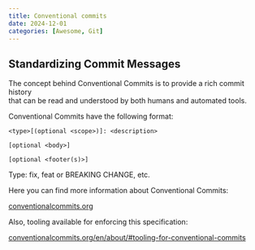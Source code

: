 ```yaml
---
title: Conventional commits
date: 2024-12-01
categories: [Awesome, Git]
---
```


## Standardizing Commit Messages

The concept behind Conventional Commits is to provide a rich commit history  
that can be read and understood by both humans and automated tools.

Conventional Commits have the following format:

```code
<type>[(optional <scope>)]: <description>

[optional <body>]

[optional <footer(s)>]
```

Type: fix, feat or BREAKING CHANGE, etc.

Here you can find more information about Conventional Commits:

[conventionalcommits.org](https://www.conventionalcommits.org)

Also, tooling available for enforcing this specification:

[conventionalcommits.org/en/about/#tooling-for-conventional-commits](https://www.conventionalcommits.org/en/about/#tooling-for-conventional-commits)
